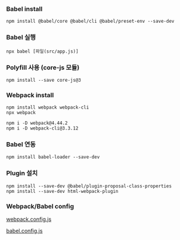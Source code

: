 ### Babel install
```
npm install @babel/core @babel/cli @babel/preset-env --save-dev
```
### Babel 실행
```
npx babel [파일(src/app.js)]
```
### Polyfill 사용 (core-js 모듈)
```
npm install --save core-js@3
```
### Webpack install
```
npm install webpack webpack-cli
npx webpack
```
```
npm i -D webpack@4.44.2
npm i -D webpack-cli@3.3.12
```
### Babel 연동
```
npm install babel-loader --save-dev
```
### Plugin 설치
```
npm install --save-dev @babel/plugin-proposal-class-properties
npm install --save-dev html-webpack-plugin
```

### Webpack/Babel config
[webpack.config.js](https://github.com/ahnsoheee/Developer-technologies/blob/master/JavaScript/Webpack_Babel/webpack.config.js)

[babel.config.js](https://github.com/ahnsoheee/Developer-technologies/blob/master/JavaScript/Webpack_Babel/babel.config.js)